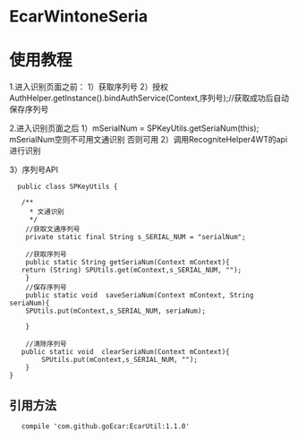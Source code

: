 # EcarWintoneSeria

使用教程
===================================  

   1.进入识别页面之前：
       1）获取序列号
       2）授权
         AuthHelper.getInstance().bindAuthService(Context,序列号);//获取成功后自动保存序列号
         
   2.进入识别页面之后
       1）mSerialNum = SPKeyUtils.getSeriaNum(this); mSerialNum空则不可用文通识别 否则可用
       2）调用RecogniteHelper4WT的api进行识别
       
   3）序列号API
   
      public class SPKeyUtils {
    
       /**
         * 文通识别
         */
        //获取文通序列号
        private static final String s_SERIAL_NUM = "serialNum";
    
        //获取序列号
        public static String getSeriaNum(Context mContext){
       return (String) SPUtils.get(mContext,s_SERIAL_NUM, "");
        }
        //保存序列号
        public static void  saveSeriaNum(Context mContext, String seriaNum){
        SPUtils.put(mContext,s_SERIAL_NUM, seriaNum);

        }

        //清除序列号
       public static void  clearSeriaNum(Context mContext){
            SPUtils.put(mContext,s_SERIAL_NUM, "");
        }
    }


引用方法
------------------------------------
       compile 'com.github.goEcar:EcarUtil:1.1.0'
       

       
       
